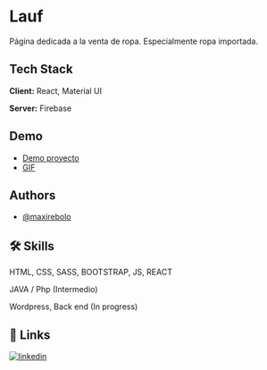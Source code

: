 # Lauf

Página dedicada a la venta de ropa. Especialmente ropa importada.

## Tech Stack

**Client:** React, Material UI

**Server:** Firebase

## Demo

- [Demo proyecto](https://my-ecommerce-6cc8a.web.app/)
- [GIF](https://i.ibb.co/xF4pJw2/final-project.gif)
## Authors

- [@maxirebolo](https://github.com/MaxiR23)

## 🛠 Skills
HTML, CSS, SASS, BOOTSTRAP, JS, REACT

JAVA / Php (Intermedio)

Wordpress, Back end (In progress)

## 🔗 Links
[![linkedin](https://img.shields.io/badge/linkedin-0A66C2?style=for-the-badge&logo=linkedin&logoColor=white)](https://www.linkedin.com/in/maxi-rebolo)